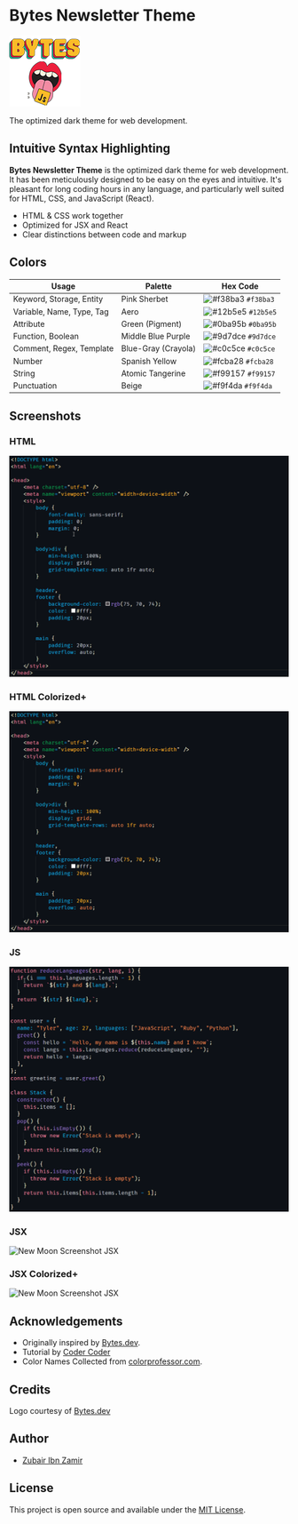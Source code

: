 # Bytes Newsletter Theme

![Bytes](https://github.com/2u841r/bytes-newsletter-theme/raw/main/images/logo.png)

The optimized dark theme for web development.

## Intuitive Syntax Highlighting

**Bytes Newsletter Theme** is the optimized dark theme for web development. It has been meticulously designed to be easy on the eyes and intuitive. It's pleasant for long coding hours in any language, and particularly well suited for HTML, CSS, and JavaScript (React).

- HTML & CSS work together
- Optimized for JSX and React
- Clear distinctions between code and markup

## Colors

| Usage                     | Palette             | Hex Code                                                           |
| ------------------------- | ------------------- | ------------------------------------------------------------------ |
| Keyword, Storage, Entity  | Pink Sherbet        | ![#f38ba3](https://placehold.it/15/f38ba3/ffffff?text=+) `#f38ba3` |
| Variable, Name, Type, Tag | Aero                | ![#12b5e5](https://placehold.it/15/12b5e5/000000?text=+) `#12b5e5` |
| Attribute                 | Green (Pigment)     | ![#0ba95b](https://placehold.it/15/0ba95b/000000?text=+) `#0ba95b` |
| Function, Boolean         | Middle Blue Purple  | ![#9d7dce](https://placehold.it/15/9d7dce/000000?text=+) `#9d7dce` |
| Comment, Regex, Template  | Blue-Gray (Crayola) | ![#c0c5ce](https://placehold.it/15/C0C5CE/000000?text=+) `#c0c5ce` |
| Number                    | Spanish Yellow      | ![#fcba28](https://placehold.it/15/fcba28/000000?text=+) `#fcba28` |
| String                    | Atomic Tangerine    | ![#f99157](https://placehold.it/15/f99157/000000?text=+) `#f99157` |
| Punctuation               | Beige               | ![#f9f4da](https://placehold.it/15/f9f4da/000000?text=+) `#f9f4da` |

## Screenshots

### HTML

![New Moon Screenshot HTML](https://github.com/2u841r/bytes-newsletter-theme/raw/main/images/hco.png)

### HTML Colorized+

![New Moon Screenshot HTML](https://github.com/2u841r/bytes-newsletter-theme/raw/main/images/hcc.png)

### JS

![New Moon Screenshot JS](https://github.com/2u841r/bytes-newsletter-theme/raw/main/images/j.png)

### JSX

![New Moon Screenshot JSX](https://github.com/2u841r/bytes-newsletter-theme/raw/main/images/rco.png)

### JSX Colorized+

![New Moon Screenshot JSX](https://github.com/2u841r/bytes-newsletter-theme/raw/main/images/rcc.png)

## Acknowledgements

- Originally inspired by [Bytes.dev](https://Bytes.dev).
- Tutorial by [Coder Coder](https://www.youtube.com/watch?v=pGzssFNtWXw)
- Color Names Collected from [colorprofessor.com](https://colorprofessor.com).

## Credits

Logo courtesy of [Bytes.dev](https://Bytes.dev)

## Author

- [Zubair Ibn Zamir](https://zmt3.com)

## License

This project is open source and available under the [MIT License](LICENSE).
